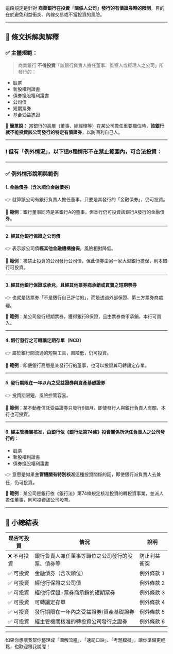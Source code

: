 這段規定是針對 **商業銀行在投資「關係人公司」發行的有價證券時的限制**，目的在於避免利益衝突、內線交易或不當投資的風險。

---

## 🧾 條文拆解與解釋

### ✅ 主體規範：
> 商業銀行 **不得投資**「該銀行負責人擔任董事、監察人或經理人之公司」所發行的：
- 股票
- 新股權利證書
- 債券換股權利證書
- 公司債
- 短期票券
- 基金受益憑證

📌 **簡單說：**
當銀行的高層（董事、總經理等）在某公司擔任重要職位時，**該銀行就不能投資該公司發行的特定有價證券**，以防圖利自己人。

---

### ❗ 但有「例外情況」，以下這6種情形**不在禁止範圍內**，可合法投資：

---

### ✅ 例外情形說明與範例

#### 1. 金融債券（含次順位金融債券）
👉 就算該公司有銀行負責人擔任董事，只要是其發行的「金融債券」，仍可投資。

📌 **範例**：銀行董事同時是某銀行A的董事，但本行仍可投資該銀行A發行的金融債券。

---

#### 2. 經其他銀行**保證**之公司債  
👉 表示該公司債**經其他金融機構擔保**，風險相對降低。

📌 **範例**：被禁止投資的公司發行公司債，但此債券由另一家大型銀行擔保，則本銀行可投資。

---

#### 3. 經其他銀行保證或承兌，且經其他票券商承銷或買賣之短期票券  
👉 也就是該票券「不是銀行自己評估的」，而是透過外部保證、第三方票券商處理。

📌 **範例**：某公司發行短期票券，獲得銀行B保證，且由票券商甲承銷，本行可買入。

---

#### 4. 銀行發行之可轉讓定期存單（NCD）
👉 屬於銀行間流通的短期工具，風險低，仍可投資。

📌 **範例**：即便銀行高層是某發行行的董事，也可以投資其可轉讓定存單。

---

#### 5. 發行期限在**一年以內**之受益證券與資產基礎證券
👉 投資期限短，風險控管容易。

📌 **範例**：某不動產信託受益證券只發行6個月，即使發行人與銀行負責人有關，本行也可投資。

---

#### 6. 經主管機關核准，由銀行依《銀行法第74條》投資關係所派任負責人之公司發行的：
- 股票
- 新股權利證書
- 債券換股權利證書

👉 意思是如果**主管機關有特別核准**這種投資關係的話，即使銀行派負責人去兼任，仍可投資。

📌 **範例**：某公司是銀行依《銀行法》第74條規定核准投資的轉投資事業，並派人擔任董事，則可投資該公司股票。

---

## 🧠 小總結表

| 是否可投資 | 情況 | 說明 |
|-------------|--------|------|
| ❌ 不可投資 | 銀行負責人兼任董事等職位之公司發行的股票、債券等 | 防止利益衝突 |
| ✅ 可投資 | 金融債券（含次順位） | 例外條款 1 |
| ✅ 可投資 | 經他行保證之公司債 | 例外條款 2 |
| ✅ 可投資 | 經他行保證+票券商承銷的短期票券 | 例外條款 3 |
| ✅ 可投資 | 可轉讓定存單 | 例外條款 4 |
| ✅ 可投資 | 發行期限在一年內之受益證券/資產基礎證券 | 例外條款 5 |
| ✅ 可投資 | 經主管機關核准的轉投資公司發行之證券 | 例外條款 6 |

---

如果你想讓我幫你整理成「圖解流程」、「速記口訣」、「考題模擬」，讓你準備更輕鬆，也歡迎跟我說喔！